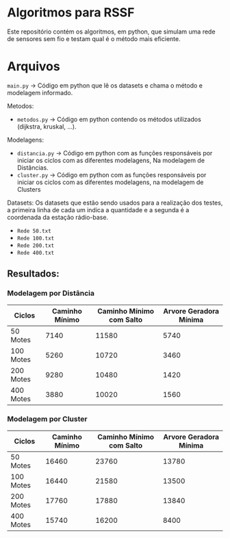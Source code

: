 # Algoritmos para RSSF
Este repositório contém os algoritmos, em python, que simulam uma rede de sensores sem fio e testam qual é o método mais eficiente.

# Arquivos
`main.py` -> Código em python que lê os datasets e chama o método e modelagem informado.

Metodos:
- `metodos.py` -> Código em python contendo os métodos utilizados (dijkstra, kruskal, ...).

Modelagens:
- `distancia.py` -> Código em python com as funções responsáveis por iniciar os ciclos com as diferentes modelagens, Na modelagem de Distâncias.
- `cluster.py` -> Código em python com as funções responsáveis por iniciar os ciclos com as diferentes modelagens, na modelagem de Clusters

Datasets:
Os datasets que estão sendo usados para a realização dos testes, a primeira linha de cada um indica a quantidade e a segunda é a coordenada da estação rádio-base.

- `Rede 50.txt`
- `Rede 100.txt`
- `Rede 200.txt`
- `Rede 400.txt`

## Resultados:

### Modelagem por Distância
| Ciclos     | Caminho Mínimo | Caminho Mínimo com Salto | Arvore Geradora Mínima |
|------------|----------------|--------------------------|------------------------|
| 50 Motes   | 7140           | 11580                    | 5740                   |
| 100 Motes  | 5260           | 10720                    | 3460                   |
| 200 Motes  | 9280           | 10480                    | 1420                   |
| 400 Motes  | 3880           | 10020                    | 1560                   |

### Modelagem por Cluster
| Ciclos     | Caminho Mínimo | Caminho Mínimo com Salto | Arvore Geradora Mínima |
|------------|----------------|--------------------------|------------------------|
| 50 Motes   | 16460          | 23760                    | 13780                  |
| 100 Motes  | 16440          | 21580                    | 13500                  |
| 200 Motes  | 17760          | 17880                    | 13840                  |
| 400 Motes  | 15740          | 16200                    | 8400                   |
